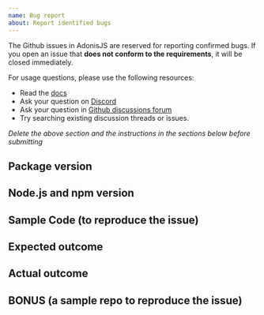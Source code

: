 ```yaml
---
name: Bug report
about: Report identified bugs
---
```


<!-- CLICK "Preview" FOR INSTRUCTIONS IN A MORE READABLE FORMAT -->

The Github issues in AdonisJS are reserved for reporting confirmed bugs. If you open an issue that **does not conform to the requirements**, it will be closed immediately.

For usage questions, please use the following resources:

- Read the [docs](https://preview.adonisjs.com/guides/quick-start)
- Ask your question on [Discord](https://discord.gg/vDcEjq6?)
- Ask your question in [Github discussions forum](https://github.com/adonisjs/core/discussions)
- Try searching existing discussion threads or issues.

*Delete the above section and the instructions in the sections below before submitting*

## Package version
<!-- YOUR ANSWER -->

## Node.js and npm version
<!-- YOUR ANSWER -->

## Sample Code (to reproduce the issue)
<!-- YOUR ANSWER -->

## Expected outcome
<!-- YOUR ANSWER -->

## Actual outcome
<!-- YOUR ANSWER -->

## BONUS (a sample repo to reproduce the issue)
<!-- YOUR ANSWER -->
